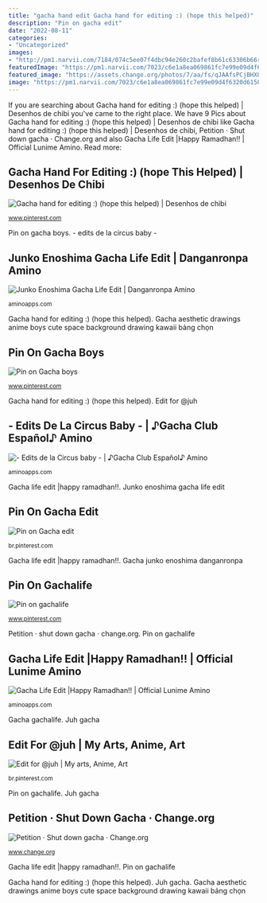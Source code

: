 ```yaml
---
title: "gacha hand edit Gacha hand for editing :) (hope this helped)"
description: "Pin on gacha edit"
date: "2022-08-11"
categories:
- "Uncategorized"
images:
- "http://pm1.narvii.com/7184/074c5ee07f4dbc94e260c2bafef8b61c63306b66r1-1024-994v2_uhq.jpg"
featuredImage: "https://pm1.narvii.com/7023/c6e1a8ea069861fc7e99e09d4f6320d61507b5bdr1-720-1130v2_00.jpg"
featured_image: "https://assets.change.org/photos/7/aa/fs/qJAAfsPCjBHXQxd-800x450-noPad.jpg?1591651484"
image: "https://pm1.narvii.com/7023/c6e1a8ea069861fc7e99e09d4f6320d61507b5bdr1-720-1130v2_00.jpg"
---
```


If you are searching about Gacha hand for editing :) (hope this helped) | Desenhos de chibi you've came to the right place. We have 9 Pics about Gacha hand for editing :) (hope this helped) | Desenhos de chibi like Gacha hand for editing :) (hope this helped) | Desenhos de chibi, Petition · Shut down gacha · Change.org and also Gacha Life Edit |Happy Ramadhan!! | Official Lunime Amino. Read more:

## Gacha Hand For Editing :) (hope This Helped) | Desenhos De Chibi

![Gacha hand for editing :) (hope this helped) | Desenhos de chibi](https://i.pinimg.com/736x/19/7a/b1/197ab1544e3ff6e0658a5f4b0d025760.jpg "Gacha aesthetic drawings anime boys cute space background drawing kawaii bảng chọn")

<small>www.pinterest.com</small>

Pin on gacha boys. - edits de la circus baby -

## Junko Enoshima Gacha Life Edit | Danganronpa Amino

![Junko Enoshima Gacha Life Edit | Danganronpa Amino](https://pm1.narvii.com/7023/c6e1a8ea069861fc7e99e09d4f6320d61507b5bdr1-720-1130v2_00.jpg "- edits de la circus baby -")

<small>aminoapps.com</small>

Gacha hand for editing :) (hope this helped). Gacha aesthetic drawings anime boys cute space background drawing kawaii bảng chọn

## Pin On Gacha Boys

![Pin on Gacha boys](https://i.pinimg.com/736x/20/bd/d1/20bdd15a53c310c28b2d68eb49832904.jpg "Gacha junko enoshima danganronpa")

<small>www.pinterest.com</small>

Gacha hand for editing :) (hope this helped). Edit for @juh

## - Edits De La Circus Baby - | ♪Gacha Club Español♪ Amino

![- Edits de la Circus baby - | ♪Gacha Club Español♪ Amino](https://pm1.narvii.com/7626/77e6c86a8b42046947dd917fefa3c4c87839cbf4r1-1255-720v2_hq.jpg "Juh gacha")

<small>aminoapps.com</small>

Gacha life edit |happy ramadhan!!. Junko enoshima gacha life edit

## Pin On Gacha Edit

![Pin on Gacha edit](https://i.pinimg.com/736x/88/ac/fb/88acfba899c62fbc142561ef10684b53.jpg "Pin on gacha boys")

<small>br.pinterest.com</small>

Gacha life edit |happy ramadhan!!. Gacha junko enoshima danganronpa

## Pin On Gachalife

![Pin on gachalife](https://i.pinimg.com/736x/3f/c7/54/3fc754bae9001212b92e7a390059a635.jpg "Junko enoshima gacha life edit")

<small>www.pinterest.com</small>

Petition · shut down gacha · change.org. Pin on gachalife

## Gacha Life Edit |Happy Ramadhan!! | Official Lunime Amino

![Gacha Life Edit |Happy Ramadhan!! | Official Lunime Amino](http://pm1.narvii.com/7184/074c5ee07f4dbc94e260c2bafef8b61c63306b66r1-1024-994v2_uhq.jpg "- edits de la circus baby -")

<small>aminoapps.com</small>

Gacha gachalife. Juh gacha

## Edit For @juh | My Arts, Anime, Art

![Edit for @juh | My arts, Anime, Art](https://i.pinimg.com/736x/eb/45/51/eb455136980c1ed124ec754e4a66eee2.jpg "Petition · shut down gacha · change.org")

<small>br.pinterest.com</small>

Pin on gachalife. Juh gacha

## Petition · Shut Down Gacha · Change.org

![Petition · Shut down gacha · Change.org](https://assets.change.org/photos/7/aa/fs/qJAAfsPCjBHXQxd-800x450-noPad.jpg?1591651484 "Pin on gacha edit")

<small>www.change.org</small>

Gacha life edit |happy ramadhan!!. Pin on gachalife

Gacha hand for editing :) (hope this helped). Juh gacha. Gacha aesthetic drawings anime boys cute space background drawing kawaii bảng chọn
